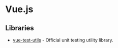 # Vue.js

## Libraries

*   [vue-test-utils](https://vue-test-utils.vuejs.org/) - Official unit testing utility library.
